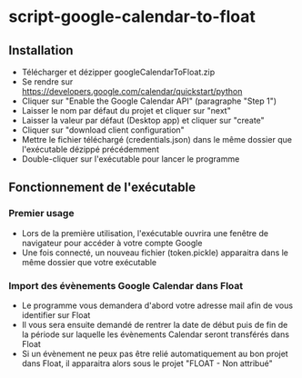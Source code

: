 # script-google-calendar-to-float

## Installation

* Télécharger et dézipper googleCalendarToFloat.zip
* Se rendre sur https://developers.google.com/calendar/quickstart/python
* Cliquer sur "Enable the Google Calendar API" (paragraphe "Step 1")
* Laisser le nom par défaut du projet et cliquer sur "next"
* Laisser la valeur par défaut (Desktop app) et cliquer sur "create"
* Cliquer sur "download client configuration"
* Mettre le fichier téléchargé (credentials.json) dans le même dossier que l'exécutable dézippé précédemment
* Double-cliquer sur l'exécutable pour lancer le programme

## Fonctionnement de l'exécutable

### Premier usage

* Lors de la première utilisation, l'exécutable ouvrira une fenêtre de navigateur pour accéder à votre compte Google
* Une fois connecté, un nouveau fichier (token.pickle) apparaitra dans le même dossier que votre exécutable

### Import des évènements Google Calendar dans Float

* Le programme vous demandera d'abord votre adresse mail afin de vous identifier sur Float
* Il vous sera ensuite demandé de rentrer la date de début puis de fin de la période sur laquelle les évènements Calendar seront transférés dans Float
* Si un évènement ne peux pas être relié automatiquement au bon projet dans Float, il apparaitra alors sous le projet "FLOAT - Non attribué"
